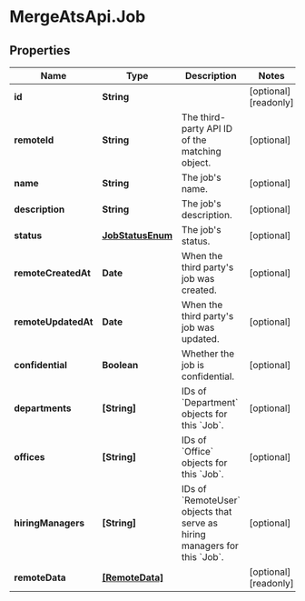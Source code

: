 # MergeAtsApi.Job

## Properties

Name | Type | Description | Notes
------------ | ------------- | ------------- | -------------
**id** | **String** |  | [optional] [readonly] 
**remoteId** | **String** | The third-party API ID of the matching object. | [optional] 
**name** | **String** | The job&#39;s name. | [optional] 
**description** | **String** | The job&#39;s description. | [optional] 
**status** | [**JobStatusEnum**](JobStatusEnum.md) | The job&#39;s status. | [optional] 
**remoteCreatedAt** | **Date** | When the third party&#39;s job was created. | [optional] 
**remoteUpdatedAt** | **Date** | When the third party&#39;s job was updated. | [optional] 
**confidential** | **Boolean** | Whether the job is confidential. | [optional] 
**departments** | **[String]** | IDs of &#x60;Department&#x60; objects for this &#x60;Job&#x60;. | [optional] 
**offices** | **[String]** | IDs of &#x60;Office&#x60; objects for this &#x60;Job&#x60;. | [optional] 
**hiringManagers** | **[String]** | IDs of &#x60;RemoteUser&#x60; objects that serve as hiring managers for this &#x60;Job&#x60;. | [optional] 
**remoteData** | [**[RemoteData]**](RemoteData.md) |  | [optional] [readonly] 


